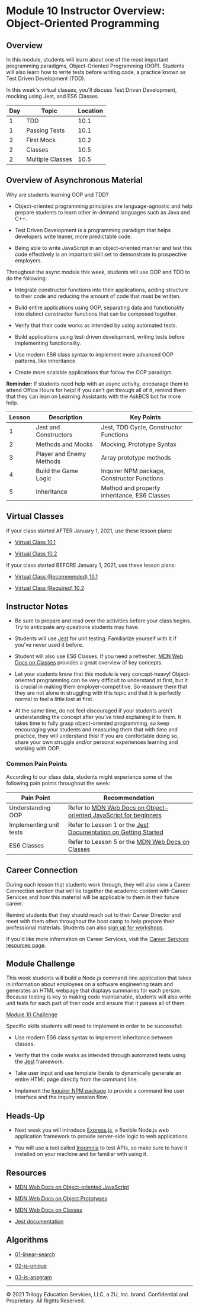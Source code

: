 # Module 10 Instructor Overview: Object-Oriented Programming

## Overview

In this module, students will learn about one of the most important programming paradigms, Object-Oriented Programming (OOP). Students will also learn how to write tests before writing code, a practice known as Test Driven Development (TDD).

In this week's virtual classes, you'll discuss Test Driven Development, mocking using Jest, and ES6 Classes.

| Day  | Topic              | Location |
| ---  | ---                | ---      |
| 1    | TDD                | 10.1     |
| 1    | Passing Tests      | 10.1     |
| 2    | First Mock         | 10.2     |
| 2    | Classes            | 10.5     |
| 2    | Multiple Classes   | 10.5     |

## Overview of Asynchronous Material 

Why are students learning OOP and TDD?

  * Object-oriented programming principles are language-agnostic and help prepare students to learn other in-demand languages such as Java and C++.

  * Test Driven Development is a programming paradigm that helps developers write leaner, more predictable code. 

  * Being able to write JavaScript in an object-oriented manner and test this code effectively is an important skill set to demonstrate to prospective employers.

Throughout the async module this week, students will use OOP and TDD to do the following:

  * Integrate constructor functions into their applications, adding structure to their code and reducing the amount of code that must be written.

  * Build entire applications using OOP, separating data and functionality into distinct constructor functions that can be composed together.

  * Verify that their code works as intended by using automated tests.

  * Build applications using test-driven development, writing tests before implementing functionality.

  * Use modern ES6 class syntax to implement more advanced OOP patterns, like inheritance.

  * Create more scalable applications that follow the OOP paradigm.

**Reminder:** If students need help with an async activity, encourage them to attend Office Hours for help! If you can’t get through all of it, remind them that they can lean on Learning Assistants with the AskBCS bot for more help.

| Lesson   | Description                | Key Points                                                                            |
| ---      | ---                        | ---                                                                                   |
| 1        | Jest and Constructors      | Jest, TDD Cycle, Constructor Functions                                                |
| 2        | Methods and Mocks          | Mocking, Prototype Syntax                                                             |
| 3        | Player and Enemy Methods   | Array prototype methods                                                               |
| 4        | Build the Game Logic       | Inquirer NPM package, Constructor Functions                                           |
| 5        | Inheritance                | Method and property inheritance, ES6 Classes                                          |         


## Virtual Classes

If your class started AFTER January 1, 2021, use these lesson plans:

* [Virtual Class 10.1](./10.1-REQUIRED.md)

* [Virtual Class 10.2](./10.2-REQUIRED.md)

If your class started BEFORE January 1, 2021, use these lesson plans:

* [Virtual Class (Recommended) 10.1](./10.1-RECOMMENDED.md)

* [Virtual Class (Required) 10.2](./10.2-REQUIRED.md)

## Instructor Notes

* Be sure to prepare and read over the activities before your class begins. Try to anticipate any questions students may have.

* Students will use [Jest](https://jestjs.io/) for unit testing. Familiarize yourself with it if you've never used it before.

* Student will also use ES6 Classes. If you need a refresher, [MDN Web Docs on Classes](https://developer.mozilla.org/en-US/docs/Web/JavaScript/Reference/Classes) provides a great overview of key concepts. 

* Let your students know that this module is very concept-heavy! Object-oriented programming can be very difficult to understand at first, but it is crucial in making them employer-competitive. So reassure them that they are not alone in struggling with this topic and that it is perfectly normal to feel a little lost at first. 

* At the same time, do not feel discouraged if your students aren't understanding the concept after you've tried explaining it to them. It takes time to fully grasp object-oriented programming, so keep encouraging your students and reassuring them that with time and practice, they will understand this! If you are comfortable doing so, share your own struggle and/or personal experiences learning and working with OOP.

### Common Pain Points

According to our class data, students might experience some of the following pain points throughout the week:

| Pain Point                | Recommendation       |
| ---                       | ---                  |
| Understanding OOP         | Refer to [MDN Web Docs on Object-oriented JavaScript for beginners](https://developer.mozilla.org/en-US/docs/Learn/JavaScript/Objects/Object-oriented_JS) |
| Implementing unit tests   | Refer to Lesson 1 or the [Jest Documentation on Getting Started](https://jestjs.io/docs/getting-started) |
| ES6 Classes               | Refer to Lesson 5 or the [MDN Web Docs on Classes](https://developer.mozilla.org/en-US/docs/Web/JavaScript/Reference/Classes)|

## Career Connection

During each lesson that students work through, they will also view a Career Connection section that will tie together the academic content with Career Services and how this material will be applicable to them in their future career.

Remind students that they should reach out to their Career Director and meet with them often throughout the boot camp to help prepare their professional materials. Students can also [sign up for workshops](https://careerservicesonlineevents.splashthat.com/).

If you'd like more information on Career Services, visit the [Career Services resources page](https://mycareerspot.org/).

## Module Challenge

This week students will build a Node.js command-line application that takes in information about employees on a software engineering team and generates an HTML webpage that displays summaries for each person. Because testing is key to making code maintainable, students will also write unit tests for each part of their code and ensure that it passes all of them.

[Module 10 Challenge](../../01-Class-Content/10-OOP/02-Challenge)

Specific skills students will need to implement in order to be successful:

* Use modern ES6 class syntax to implement inheritance between classes.

* Verify that the code works as intended through automated tests using the [Jest](https://jestjs.io/) framework.

* Take user input and use template literals to dynamically generate an entire HTML page directly from the command line.

* Implement the [Inquirer NPM package](https://www.npmjs.com/package/inquirer) to provide a command line user interface and the inquiry session flow.

## Heads-Up

* Next week you will introduce [Express.js](https://expressjs.com/), a flexible Node.js web application framework to provide server-side logic to web applications. 

* You will use a tool called [Insomnia](https://insomnia.rest/products/insomnia) to test APIs, so make sure to have it installed on your machine and be familiar with using it. 

## Resources

* [MDN Web Docs on Object-oriented JavaScript](https://developer.mozilla.org/en-US/docs/Learn/JavaScript/Objects/Object-oriented_JS)

* [MDN Web Docs on Object Prototypes](https://developer.mozilla.org/en-US/docs/Learn/JavaScript/Objects/Object_prototypes)

* [MDN Web Docs on Classes](https://developer.mozilla.org/en-US/docs/Web/JavaScript/Reference/Classes)

* [Jest documentation](https://jestjs.io/docs/en/using-matchers)

## Algorithms

* [01-linear-search](../../01-Class-Content/10-OOP/03-Algorithms/01-linear-search)

* [02-is-unique](../../01-Class-Content/10-OOP/03-Algorithms/02-is-unique)

* [03-is-anagram](../../01-Class-Content/10-OOP/03-Algorithms/03-is-anagram)

---
© 2021 Trilogy Education Services, LLC, a 2U, Inc. brand.  Confidential and Proprietary.  All Rights Reserved.

